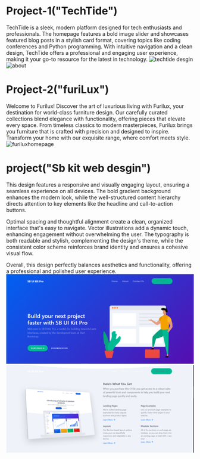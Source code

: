 # Project-1("TechTide")
TechTide is a sleek, modern platform designed for tech enthusiasts and professionals. The homepage features a bold image slider and showcases featured blog posts in a stylish card format, covering topics like coding conferences and Python programming. With intuitive navigation and a clean design, TechTide offers a professional and engaging user experience, making it your go-to resource for the latest in technology.
![techtide desgin](https://github.com/user-attachments/assets/396f9534-8a14-4316-9a2a-14ddc4759a32)
![about](https://github.com/user-attachments/assets/1b513fcd-4f5f-4045-a9a4-cd9cf2ba2d35)

# Project-2("furiLux")

Welcome to Furilux!
Discover the art of luxurious living with Furilux, your destination for world-class furniture design. Our carefully curated collections blend elegance with functionality, offering pieces that elevate every space. From timeless classics to modern masterpieces, Furilux brings you furniture that is crafted with precision and designed to inspire. Transform your home with our exquisite range, where comfort meets style.
![furiluxhomepage](https://github.com/user-attachments/assets/81693665-7ade-4718-bf99-030c036178dc)

# project("Sb kit web desgin")

This design features a responsive and visually engaging layout, ensuring a seamless experience on all devices. The bold gradient background enhances the modern look, while the well-structured content hierarchy directs attention to key elements like the headline and call-to-action buttons.

Optimal spacing and thoughtful alignment create a clean, organized interface that's easy to navigate. Vector illustrations add a dynamic touch, enhancing engagement without overwhelming the user. The typography is both readable and stylish, complementing the design's theme, while the consistent color scheme reinforces brand identity and ensures a cohesive visual flow.

Overall, this design perfectly balances aesthetics and functionality, offering a professional and polished user experience.
![Sb kit home](honepage.png) ![Sb kit home](homepg2.png)